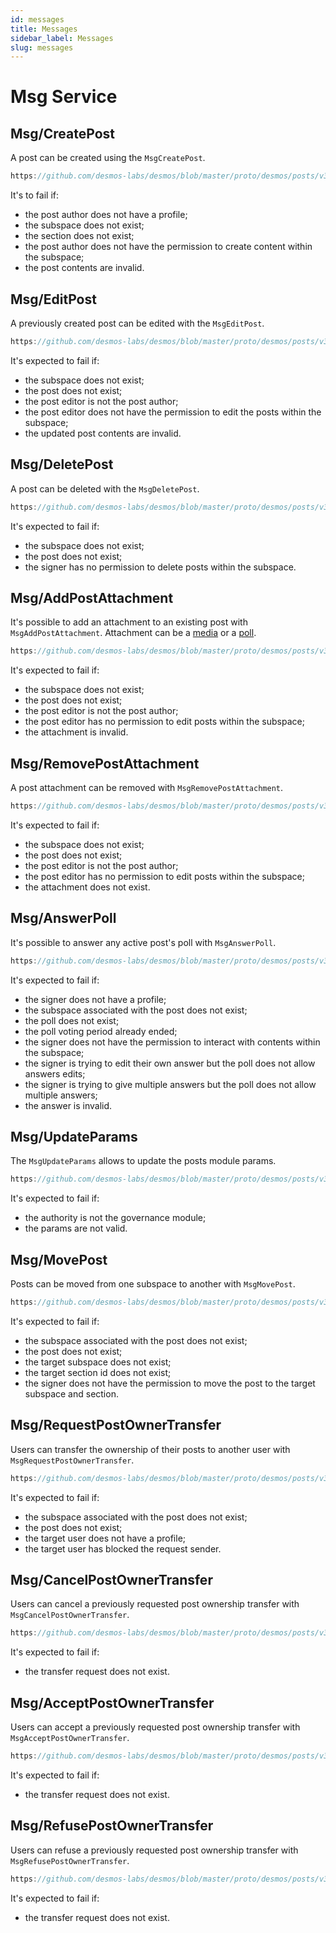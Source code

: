 ```yaml
---
id: messages
title: Messages
sidebar_label: Messages
slug: messages
---
```


# Msg Service

## Msg/CreatePost
A post can be created using the `MsgCreatePost`.

```js reference
https://github.com/desmos-labs/desmos/blob/master/proto/desmos/posts/v3/msgs.proto#L80-L140
```

It's to fail if:
* the post author does not have a profile;
* the subspace does not exist;
* the section does not exist;
* the post author does not have the permission to create content within the subspace;
* the post contents are invalid.

## Msg/EditPost
A previously created post can be edited with the `MsgEditPost`.

```js reference
https://github.com/desmos-labs/desmos/blob/master/proto/desmos/posts/v3/msgs.proto#L159-193
```
It's expected to fail if:
* the subspace does not exist;
* the post does not exist;
* the post editor is not the post author;
* the post editor does not have the permission to edit the posts within the subspace;
* the updated post contents are invalid.

## Msg/DeletePost
A post can be deleted with the `MsgDeletePost`.

```js reference
https://github.com/desmos-labs/desmos/blob/master/proto/desmos/posts/v3/msgs.proto#L206-227
```

It's expected to fail if:
* the subspace does not exist;
* the post does not exist;
* the signer has no permission to delete posts within the subspace.

## Msg/AddPostAttachment
It's possible to add an attachment to an existing post with `MsgAddPostAttachment`. Attachment can be a [media](02-concepts.md#media) or a [poll](02-concepts.md#poll).

```js reference
https://github.com/desmos-labs/desmos/blob/master/proto/desmos/posts/v3/msgs.proto#L233-262
```

It's expected to fail if:
* the subspace does not exist;
* the post does not exist;
* the post editor is not the post author;
* the post editor has no permission to edit posts within the subspace;
* the attachment is invalid.

## Msg/RemovePostAttachment
A post attachment can be removed with `MsgRemovePostAttachment`.

```js reference
https://github.com/desmos-labs/desmos/blob/master/proto/desmos/posts/v3/msgs.proto#L281-310
```

It's expected to fail if:
* the subspace does not exist;
* the post does not exist;
* the post editor is not the post author;
* the post editor has no permission to edit posts within the subspace;
* the attachment does not exist.

## Msg/AnswerPoll
It's possible to answer any active post's poll with `MsgAnswerPoll`.

```js reference 
https://github.com/desmos-labs/desmos/blob/master/proto/desmos/posts/v3/msgs.proto#L324-358
```

It's expected to fail if:
* the signer does not have a profile;
* the subspace associated with the post does not exist;
* the poll does not exist;
* the poll voting period already ended;
* the signer does not have the permission to interact with contents within the subspace;
* the signer is trying to edit their own answer but the poll does not allow answers edits;
* the signer is trying to give multiple answers but the poll does not allow multiple answers;
* the answer is invalid.

## Msg/UpdateParams
The `MsgUpdateParams` allows to update the posts module params.

```js reference
https://github.com/desmos-labs/desmos/blob/master/proto/desmos/posts/v3/msgs.proto#L363-381
```

It's expected to fail if:
* the authority is not the governance module;
* the params are not valid.

## Msg/MovePost
Posts can be moved from one subspace to another with `MsgMovePost`.

```js reference
https://github.com/desmos-labs/desmos/blob/master/proto/desmos/posts/v3/msgs.proto#L389-425
```

It's expected to fail if:
* the subspace associated with the post does not exist;
* the post does not exist;
* the target subspace does not exist;
* the target section id does not exist;
* the signer does not have the permission to move the post to the target subspace and section.

## Msg/RequestPostOwnerTransfer
Users can transfer the ownership of their posts to another user with `MsgRequestPostOwnerTransfer`.

```js reference
https://github.com/desmos-labs/desmos/blob/master/proto/desmos/posts/v3/msgs.proto#L438-469
```

It's expected to fail if:
* the subspace associated with the post does not exist;
* the post does not exist;
* the target user does not have a profile;
* the target user has blocked the request sender.

## Msg/CancelPostOwnerTransfer
Users can cancel a previously requested post ownership transfer with `MsgCancelPostOwnerTransfer`.

```js reference
https://github.com/desmos-labs/desmos/blob/master/proto/desmos/posts/v3/msgs.proto#L477-503
```

It's expected to fail if:
* the transfer request does not exist.

## Msg/AcceptPostOwnerTransfer
Users can accept a previously requested post ownership transfer with `MsgAcceptPostOwnerTransfer`.

```js reference
https://github.com/desmos-labs/desmos/blob/master/proto/desmos/posts/v3/msgs.proto#L511-536
```

It's expected to fail if:
* the transfer request does not exist.

## Msg/RefusePostOwnerTransfer
Users can refuse a previously requested post ownership transfer with `MsgRefusePostOwnerTransfer`.

```js reference
https://github.com/desmos-labs/desmos/blob/master/proto/desmos/posts/v3/msgs.proto#L544-569
```

It's expected to fail if:
* the transfer request does not exist.